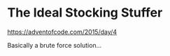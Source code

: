 The Ideal Stocking Stuffer
==========================

https://adventofcode.com/2015/day/4

Basically a brute force solution...
